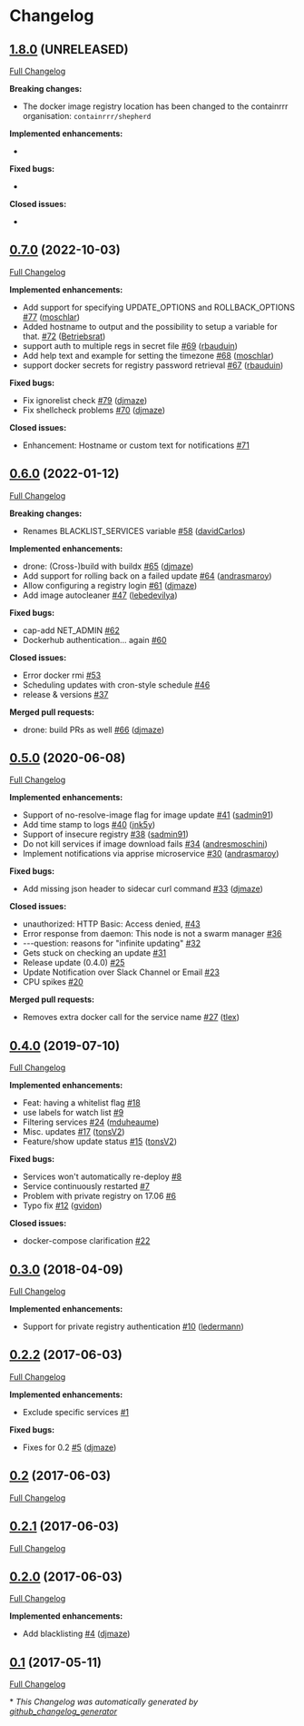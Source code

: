 # Changelog

## [1.8.0](https://github.com/containrrr/shepherd/tree/1.8.0) (UNRELEASED)

[Full Changelog](https://github.com/containrrr/shepherd/compare/0.7.0...1.8.0)

**Breaking changes:**

- The docker image registry location has been changed to the containrrr organisation:
  `containrrr/shepherd`

**Implemented enhancements:**

-

**Fixed bugs:**

-

**Closed issues:**

-

## [0.7.0](https://github.com/djmaze/shepherd/tree/0.7.0) (2022-10-03)

[Full Changelog](https://github.com/djmaze/shepherd/compare/0.6.0...0.7.0)

**Implemented enhancements:**

- Add support for specifying UPDATE\_OPTIONS and ROLLBACK\_OPTIONS [\#77](https://github.com/djmaze/shepherd/pull/77) ([moschlar](https://github.com/moschlar))
- Added hostname to output and the possibility to setup a variable for that. [\#72](https://github.com/djmaze/shepherd/pull/72) ([Betriebsrat](https://github.com/Betriebsrat))
- support auth to multiple regs in secret file [\#69](https://github.com/djmaze/shepherd/pull/69) ([rbauduin](https://github.com/rbauduin))
- Add help text and example for setting the timezone [\#68](https://github.com/djmaze/shepherd/pull/68) ([moschlar](https://github.com/moschlar))
- support docker secrets for registry password retrieval [\#67](https://github.com/djmaze/shepherd/pull/67) ([rbauduin](https://github.com/rbauduin))

**Fixed bugs:**

- Fix ignorelist check [\#79](https://github.com/djmaze/shepherd/pull/79) ([djmaze](https://github.com/djmaze))
- Fix shellcheck problems [\#70](https://github.com/djmaze/shepherd/pull/70) ([djmaze](https://github.com/djmaze))

**Closed issues:**

- Enhancement: Hostname or custom text for notifications [\#71](https://github.com/djmaze/shepherd/issues/71)

## [0.6.0](https://github.com/djmaze/shepherd/tree/0.6.0) (2022-01-12)

[Full Changelog](https://github.com/djmaze/shepherd/compare/0.5.0...0.6.0)

**Breaking changes:**

- Renames BLACKLIST\_SERVICES variable [\#58](https://github.com/djmaze/shepherd/pull/58) ([davidCarlos](https://github.com/davidCarlos))

**Implemented enhancements:**

- drone: \(Cross-\)build with buildx [\#65](https://github.com/djmaze/shepherd/pull/65) ([djmaze](https://github.com/djmaze))
- Add support for rolling back on a failed update [\#64](https://github.com/djmaze/shepherd/pull/64) ([andrasmaroy](https://github.com/andrasmaroy))
- Allow configuring a registry login [\#61](https://github.com/djmaze/shepherd/pull/61) ([djmaze](https://github.com/djmaze))
- Add image autocleaner [\#47](https://github.com/djmaze/shepherd/pull/47) ([lebedevilya](https://github.com/lebedevilya))

**Fixed bugs:**

- cap-add NET\_ADMIN [\#62](https://github.com/djmaze/shepherd/issues/62)
- Dockerhub authentication... again [\#60](https://github.com/djmaze/shepherd/issues/60)

**Closed issues:**

- Error docker rmi [\#53](https://github.com/djmaze/shepherd/issues/53)
- Scheduling updates with cron-style schedule [\#46](https://github.com/djmaze/shepherd/issues/46)
- release & versions [\#37](https://github.com/djmaze/shepherd/issues/37)

**Merged pull requests:**

- drone: build PRs as well [\#66](https://github.com/djmaze/shepherd/pull/66) ([djmaze](https://github.com/djmaze))

## [0.5.0](https://github.com/djmaze/shepherd/tree/0.5.0) (2020-06-08)

[Full Changelog](https://github.com/djmaze/shepherd/compare/0.4.0...0.5.0)

**Implemented enhancements:**

- Support of no-resolve-image flag for image update [\#41](https://github.com/djmaze/shepherd/pull/41) ([sadmin91](https://github.com/sadmin91))
- Add time stamp to logs [\#40](https://github.com/djmaze/shepherd/pull/40) ([jnk5y](https://github.com/jnk5y))
- Support of insecure registry [\#38](https://github.com/djmaze/shepherd/pull/38) ([sadmin91](https://github.com/sadmin91))
- Do not kill services if image download fails [\#34](https://github.com/djmaze/shepherd/pull/34) ([andresmoschini](https://github.com/andresmoschini))
- Implement notifications via apprise microservice [\#30](https://github.com/djmaze/shepherd/pull/30) ([andrasmaroy](https://github.com/andrasmaroy))

**Fixed bugs:**

- Add missing json header to sidecar curl command [\#33](https://github.com/djmaze/shepherd/pull/33) ([djmaze](https://github.com/djmaze))

**Closed issues:**

- unauthorized: HTTP Basic: Access denied, [\#43](https://github.com/djmaze/shepherd/issues/43)
- Error response from daemon: This node is not a swarm manager [\#36](https://github.com/djmaze/shepherd/issues/36)
- ---question: reasons for "infinite updating" [\#32](https://github.com/djmaze/shepherd/issues/32)
- Gets stuck on checking an update  [\#31](https://github.com/djmaze/shepherd/issues/31)
- Release update \(0.4.0\) [\#25](https://github.com/djmaze/shepherd/issues/25)
- Update Notification over Slack Channel or Email [\#23](https://github.com/djmaze/shepherd/issues/23)
- CPU spikes [\#20](https://github.com/djmaze/shepherd/issues/20)

**Merged pull requests:**

- Removes extra docker call for the service name [\#27](https://github.com/djmaze/shepherd/pull/27) ([tlex](https://github.com/tlex))

## [0.4.0](https://github.com/djmaze/shepherd/tree/0.4.0) (2019-07-10)

[Full Changelog](https://github.com/djmaze/shepherd/compare/0.3.0...0.4.0)

**Implemented enhancements:**

- Feat: having a whitelist flag [\#18](https://github.com/djmaze/shepherd/issues/18)
- use labels for watch list [\#9](https://github.com/djmaze/shepherd/issues/9)
- Filtering services [\#24](https://github.com/djmaze/shepherd/pull/24) ([mduheaume](https://github.com/mduheaume))
- Misc. updates [\#17](https://github.com/djmaze/shepherd/pull/17) ([tonsV2](https://github.com/tonsV2))
- Feature/show update status [\#15](https://github.com/djmaze/shepherd/pull/15) ([tonsV2](https://github.com/tonsV2))

**Fixed bugs:**

- Services won't automatically re-deploy [\#8](https://github.com/djmaze/shepherd/issues/8)
- Service continuously restarted [\#7](https://github.com/djmaze/shepherd/issues/7)
- Problem with private registry on 17.06 [\#6](https://github.com/djmaze/shepherd/issues/6)
- Typo fix [\#12](https://github.com/djmaze/shepherd/pull/12) ([gvidon](https://github.com/gvidon))

**Closed issues:**

- docker-compose clarification [\#22](https://github.com/djmaze/shepherd/issues/22)

## [0.3.0](https://github.com/djmaze/shepherd/tree/0.3.0) (2018-04-09)

[Full Changelog](https://github.com/djmaze/shepherd/compare/0.2.2...0.3.0)

**Implemented enhancements:**

- Support for private registry authentication [\#10](https://github.com/djmaze/shepherd/pull/10) ([ledermann](https://github.com/ledermann))

## [0.2.2](https://github.com/djmaze/shepherd/tree/0.2.2) (2017-06-03)

[Full Changelog](https://github.com/djmaze/shepherd/compare/0.2...0.2.2)

**Implemented enhancements:**

- Exclude specific services [\#1](https://github.com/djmaze/shepherd/issues/1)

**Fixed bugs:**

- Fixes for 0.2 [\#5](https://github.com/djmaze/shepherd/pull/5) ([djmaze](https://github.com/djmaze))

## [0.2](https://github.com/djmaze/shepherd/tree/0.2) (2017-06-03)

[Full Changelog](https://github.com/djmaze/shepherd/compare/0.2.1...0.2)

## [0.2.1](https://github.com/djmaze/shepherd/tree/0.2.1) (2017-06-03)

[Full Changelog](https://github.com/djmaze/shepherd/compare/0.2.0...0.2.1)

## [0.2.0](https://github.com/djmaze/shepherd/tree/0.2.0) (2017-06-03)

[Full Changelog](https://github.com/djmaze/shepherd/compare/0.1...0.2.0)

**Implemented enhancements:**

- Add blacklisting [\#4](https://github.com/djmaze/shepherd/pull/4) ([djmaze](https://github.com/djmaze))

## [0.1](https://github.com/djmaze/shepherd/tree/0.1) (2017-05-11)

[Full Changelog](https://github.com/djmaze/shepherd/compare/27b26fc95517b781ac6b6a4a19b6c27c971ef77a...0.1)



\* *This Changelog was automatically generated by [github_changelog_generator](https://github.com/github-changelog-generator/github-changelog-generator)*
